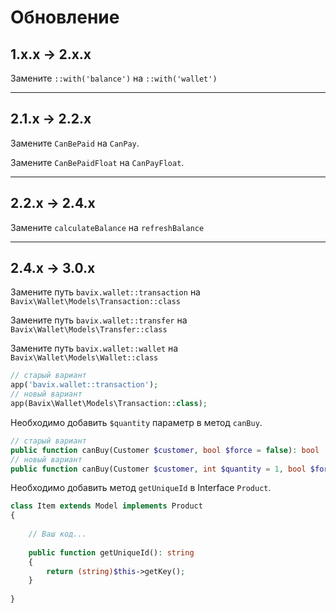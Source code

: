 # Обновление

## 1.x.x → 2.x.x

Замените `::with('balance')` на `::with('wallet')`

---

## 2.1.x → 2.2.x

Замените `CanBePaid` на `CanPay`.

Замените `CanBePaidFloat` на `CanPayFloat`.

---

## 2.2.x → 2.4.x

Замените `calculateBalance` на `refreshBalance`

---

## 2.4.x → 3.0.x

Замените путь `bavix.wallet::transaction` на `Bavix\Wallet\Models\Transaction::class`

Замените путь `bavix.wallet::transfer` на `Bavix\Wallet\Models\Transfer::class`

Замените путь `bavix.wallet::wallet` на `Bavix\Wallet\Models\Wallet::class`

```php
// старый вариант
app('bavix.wallet::transaction'); 
// новый вариант
app(Bavix\Wallet\Models\Transaction::class); 
```

Необходимо добавить `$quantity` параметр в метод `canBuy`.

```php
// старый вариант
public function canBuy(Customer $customer, bool $force = false): bool
// новый вариант
public function canBuy(Customer $customer, int $quantity = 1, bool $force = null): bool
```

Необходимо добавить метод `getUniqueId` в Interface `Product`.

```php
class Item extends Model implements Product
{
    
    // Ваш код...
    
    public function getUniqueId(): string
    {
        return (string)$this->getKey();
    }
    
}
```
